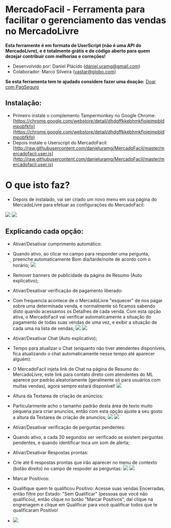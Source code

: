 # MercadoFacil - Ferramenta para facilitar o gerenciamento das vendas no MercadoLivre
**Esta ferramente é em formato de UserScript (não é uma API do MercadoLivre), e é totalmente grátis e de código aberto para quem dezejar contribuir com melhorias e correções!**

- Desenvolvido por: Daniel Plácido (daniel.uramg@gmail.com)
- Colaborador: Marco Silveira (vastar@globo.com)

**Se esta ferramenta tem te ajudado considere fazer uma doação:**
[Doar com PagSeguro](https://pagseguro.uol.com.br/checkout/v2/donation.html?currency=BRL&receiverEmail=daniel.uramg@gmail.com)

## Instalação:
- Primeiro instale o complemento Tampermonkey no Google Chrome: [https://chrome.google.com/webstore/detail/dhdgffkkebhmkfjojejmpbldmpobfkfo](https://chrome.google.com/webstore/detail/dhdgffkkebhmkfjojejmpbldmpobfkfo)
- Depois instale o Userscript do MercadoFacil: [http://raw.githubusercontent.com/danieluramg/MercadoFacil/master/mercadofacil.user.js](http://raw.githubusercontent.com/danieluramg/MercadoFacil/master/mercadofacil.user.js)

# O que isto faz?
- Depois de instalado, vai ser criado um novo menu em sua página do MercadoLivre para efetuar as configurações do MercadoFacil:

![](http://s4.postimg.cc/jlax7p159/menu.png)
![](http://s29.postimg.cc/t4woay9g7/config.png)

## Explicando cada opção:
- Ativar/Desativar cumprimento automático:
 - Quando ativo, ao clicar no campo para responder uma pergunta, preenche automaticamente Bom dia/tarde/noite de acordo com o horário;
![](http://s9.postimg.cc/plf50xh27/image.png)

- Remover banners de publicidade da página de Resumo (Auto explicativo);

- Ativar/Desativar verificação de pagamento liberado:
 - Com frequencia acontece de o MercadoLivre "esquecer" de nos pagar sobre uma determinada venda, e normalmente só ficamos sabendo disto quando acessamos os Detalhes de cada venda.
Com esta opção ativa, o MercadoFacil vai verificar automaticamente a situação do pagamento de todas suas vendas de uma vez, e exibir a situação de cada uma na lista de vendas;
![](http://s24.postimg.cc/ndb7i9i79/download.png)
![](http://s1.postimg.cc/l7ixrk4r3/download.png)

- Ativar/Desativar Chat (Auto explicativo);

- Tempo para atualizar o Chat (enquanto não tiver atendentes disponíveis, fica atualizando o chat automaticamente nesse tempo até aparecer alguém):
 - O MercadoFacil injeta link de  Chat na página de Resumo do MercadoLivre, este link para contato direto com atendentes do ML aparece por padrão aleatoriamente (geralmente só para usuários com muitas vendas), agora sempre estará disponível!
![](http://s14.postimg.cc/v8t1psc01/Resumo_Mercado_Livre.png)

- Altura da Textarea de criação de anúncios:
 - Particularmente acho o tamanho padrão desta área de texto muito pequena para criar anuncios, então com esta opção ajuste a seu gosto a altura da Textarea de criação de anuncios;
![](http://s3.postimg.cc/3m16ceujn/antes.png)
![](http://s3.postimg.cc/n2lvyxpnn/depois.png)

- Ativar/Desativar verificação de perguntas pendentes:
 - Quando ativo, a cada 30 segundos ser verificado se existem perguntas pendentes, e quando identificar toca um som de alerta;


- Ativar/Desativar Respostas prontas:
 - Crie até 6 respostas prontas que irão aparecer no menu de contexto (botão direito) no campo de 
respoder as perguntas:
![](http://s17.postimg.cc/pbbj841n3/image.png)
![](http://s17.postimg.cc/b2bwq1n4f/image.png)

- Marcar Positivos:
 - Qualifique quem te qualificou Positivo: Acesse suas vendas Encerradas, então filtre por Estado: "Sem Qualificar" (pessoas que você não qualificou), então clique no botão "Marcar Positivos", daí clique na engrenagem e clique em Qualificar para você qualificar todos que te qualificaram Positivo!
 - ![](http://s29.postimg.cc/d5e0redef/marcar_qualif.png)
